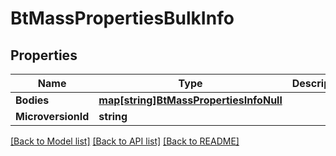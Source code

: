 # BtMassPropertiesBulkInfo

## Properties

Name | Type | Description | Notes
------------ | ------------- | ------------- | -------------
**Bodies** | [**map[string]BtMassPropertiesInfoNull**](BTMassPropertiesInfo-null.md) |  | [optional] 
**MicroversionId** | **string** |  | [optional] 

[[Back to Model list]](../README.md#documentation-for-models) [[Back to API list]](../README.md#documentation-for-api-endpoints) [[Back to README]](../README.md)



